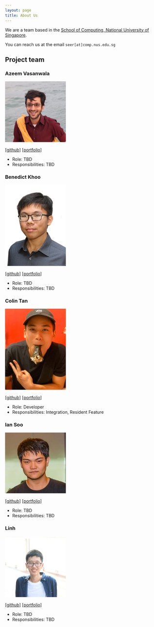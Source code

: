 ```yaml
---
layout: page
title: About Us
---
```


We are a team based in the [School of Computing, National University of Singapore](http://www.comp.nus.edu.sg).

You can reach us at the email `seer[at]comp.nus.edu.sg`

## Project team

### Azeem Vasanwala

<img src="images/team/azeem.jpg" width="200px">

[[github](https://github.com/DrWala)]
[[portfolio](team/azeem.md)]

* Role: TBD
* Responsibilities: TBD

### Benedict Khoo

<img src="images/team/benedict.jpg" width="200px">

[[github](https://github.com/benedictkhoomw)]
[[portfolio](team/benedict.md)]

* Role: TBD
* Responsibilities: TBD

### Colin Tan

<img src="images/team/colintkn.jpg" width="200px">

[[github](https://github.com/colintkn)] 
[[portfolio](team/colin.md)]

* Role: Developer
* Responsibilities: Integration, Resident Feature 

### Ian Soo

<img src="images/team/ian.jpg" width="200px">

[[github](https://github.com/stein414)]
[[portfolio](team/ian.md)]

* Role: TBD
* Responsibilities: TBD

### Linh

<img src="images/team/linh.jpg" width="200px">

[[github](https://github.com/cnlinh)]
[[portfolio](team/linh.md)]

* Role: TBD
* Responsibilities: TBD
